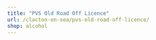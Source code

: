 ```yaml
---
title: "PVS Old Road Off Licence"
url: /clacton-on-sea/pvs-old-road-off-licence/
shop: alcohol
---
```

